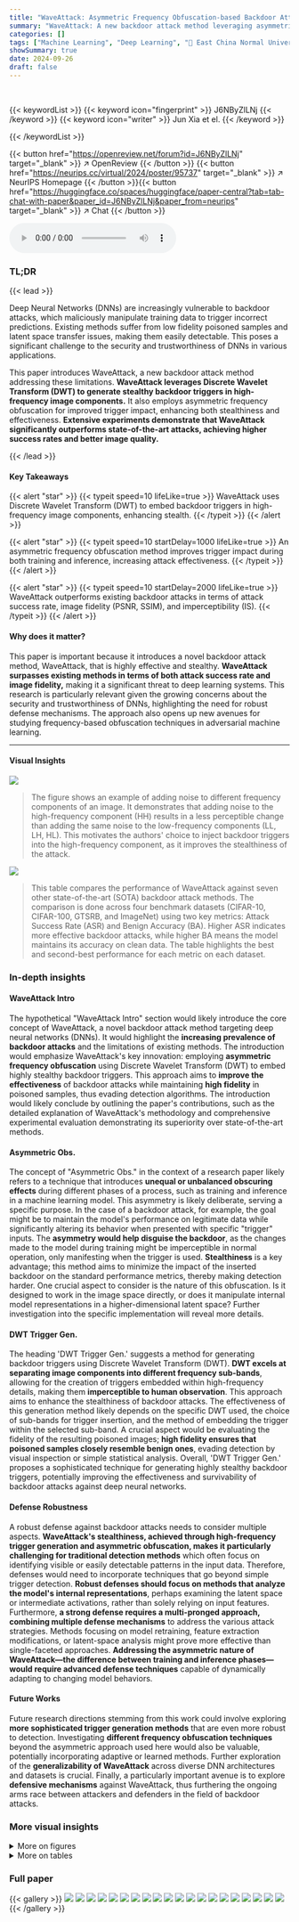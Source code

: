 ```yaml
---
title: "WaveAttack: Asymmetric Frequency Obfuscation-based Backdoor Attacks Against Deep Neural Networks"
summary: "WaveAttack: A new backdoor attack method leveraging asymmetric frequency obfuscation for high stealthiness and effectiveness in Deep Neural Networks."
categories: []
tags: ["Machine Learning", "Deep Learning", "🏢 East China Normal University",]
showSummary: true
date: 2024-09-26
draft: false
---
```


<br>

{{< keywordList >}}
{{< keyword icon="fingerprint" >}} J6NByZlLNj {{< /keyword >}}
{{< keyword icon="writer" >}} Jun Xia et el. {{< /keyword >}}
 
{{< /keywordList >}}

{{< button href="https://openreview.net/forum?id=J6NByZlLNj" target="_blank" >}}
↗ OpenReview
{{< /button >}}
{{< button href="https://neurips.cc/virtual/2024/poster/95737" target="_blank" >}}
↗ NeurIPS Homepage
{{< /button >}}{{< button href="https://huggingface.co/spaces/huggingface/paper-central?tab=tab-chat-with-paper&paper_id=J6NByZlLNj&paper_from=neurips" target="_blank" >}}
↗ Chat
{{< /button >}}



<audio controls>
    <source src="https://ai-paper-reviewer.com/J6NByZlLNj/podcast.wav" type="audio/wav">
    Your browser does not support the audio element.
</audio>


### TL;DR


{{< lead >}}

Deep Neural Networks (DNNs) are increasingly vulnerable to backdoor attacks, which maliciously manipulate training data to trigger incorrect predictions.  Existing methods suffer from low fidelity poisoned samples and latent space transfer issues, making them easily detectable.  This poses a significant challenge to the security and trustworthiness of DNNs in various applications. 

This paper introduces WaveAttack, a new backdoor attack method addressing these limitations.  **WaveAttack leverages Discrete Wavelet Transform (DWT) to generate stealthy backdoor triggers in high-frequency image components.** It also employs asymmetric frequency obfuscation for improved trigger impact, enhancing both stealthiness and effectiveness.  **Extensive experiments demonstrate that WaveAttack significantly outperforms state-of-the-art attacks, achieving higher success rates and better image quality.**

{{< /lead >}}


#### Key Takeaways

{{< alert "star" >}}
{{< typeit speed=10 lifeLike=true >}} WaveAttack uses Discrete Wavelet Transform (DWT) to embed backdoor triggers in high-frequency image components, enhancing stealth. {{< /typeit >}}
{{< /alert >}}

{{< alert "star" >}}
{{< typeit speed=10 startDelay=1000 lifeLike=true >}} An asymmetric frequency obfuscation method improves trigger impact during both training and inference, increasing attack effectiveness. {{< /typeit >}}
{{< /alert >}}

{{< alert "star" >}}
{{< typeit speed=10 startDelay=2000 lifeLike=true >}} WaveAttack outperforms existing backdoor attacks in terms of attack success rate, image fidelity (PSNR, SSIM), and imperceptibility (IS). {{< /typeit >}}
{{< /alert >}}

#### Why does it matter?
This paper is important because it introduces a novel backdoor attack method, WaveAttack, that is highly effective and stealthy.  **WaveAttack surpasses existing methods in terms of both attack success rate and image fidelity,** making it a significant threat to deep learning systems.  This research is particularly relevant given the growing concerns about the security and trustworthiness of DNNs, highlighting the need for robust defense mechanisms. The approach also opens up new avenues for studying frequency-based obfuscation techniques in adversarial machine learning.

------
#### Visual Insights



![](https://ai-paper-reviewer.com/J6NByZlLNj/figures_3_1.jpg)

> The figure shows an example of adding noise to different frequency components of an image.  It demonstrates that adding noise to the high-frequency component (HH) results in a less perceptible change than adding the same noise to the low-frequency components (LL, LH, HL). This motivates the authors' choice to inject backdoor triggers into the high-frequency component, as it improves the stealthiness of the attack.





![](https://ai-paper-reviewer.com/J6NByZlLNj/tables_4_1.jpg)

> This table compares the performance of WaveAttack against seven other state-of-the-art (SOTA) backdoor attack methods.  The comparison is done across four benchmark datasets (CIFAR-10, CIFAR-100, GTSRB, and ImageNet) using two key metrics: Attack Success Rate (ASR) and Benign Accuracy (BA).  Higher ASR indicates more effective backdoor attacks, while higher BA means the model maintains its accuracy on clean data.  The table highlights the best and second-best performance for each metric on each dataset.





### In-depth insights


#### WaveAttack Intro
The hypothetical "WaveAttack Intro" section would likely introduce the core concept of WaveAttack, a novel backdoor attack method targeting deep neural networks (DNNs).  It would highlight the **increasing prevalence of backdoor attacks** and the limitations of existing methods.  The introduction would emphasize WaveAttack's key innovation: employing **asymmetric frequency obfuscation** using Discrete Wavelet Transform (DWT) to embed highly stealthy backdoor triggers.  This approach aims to **improve the effectiveness** of backdoor attacks while maintaining **high fidelity** in poisoned samples, thus evading detection algorithms. The introduction would likely conclude by outlining the paper's contributions, such as the detailed explanation of WaveAttack's methodology and comprehensive experimental evaluation demonstrating its superiority over state-of-the-art methods.

#### Asymmetric Obs.
The concept of "Asymmetric Obs." in the context of a research paper likely refers to a technique that introduces **unequal or unbalanced obscuring effects** during different phases of a process, such as training and inference in a machine learning model. This asymmetry is likely deliberate, serving a specific purpose.  In the case of a backdoor attack, for example, the goal might be to maintain the model's performance on legitimate data while significantly altering its behavior when presented with specific "trigger" inputs. The **asymmetry would help disguise the backdoor**, as the changes made to the model during training might be imperceptible in normal operation, only manifesting when the trigger is used.  **Stealthiness** is a key advantage; this method aims to minimize the impact of the inserted backdoor on the standard performance metrics, thereby making detection harder.  One crucial aspect to consider is the nature of this obfuscation.  Is it designed to work in the image space directly, or does it manipulate internal model representations in a higher-dimensional latent space?  Further investigation into the specific implementation will reveal more details.

#### DWT Trigger Gen.
The heading 'DWT Trigger Gen.' suggests a method for generating backdoor triggers using Discrete Wavelet Transform (DWT).  **DWT excels at separating image components into different frequency sub-bands**, allowing for the creation of triggers embedded within high-frequency details, making them **imperceptible to human observation**. This approach aims to enhance the stealthiness of backdoor attacks.  The effectiveness of this generation method likely depends on the specific DWT used, the choice of sub-bands for trigger insertion, and the method of embedding the trigger within the selected sub-band.  A crucial aspect would be evaluating the fidelity of the resulting poisoned images; **high fidelity ensures that poisoned samples closely resemble benign ones**, evading detection by visual inspection or simple statistical analysis.  Overall, 'DWT Trigger Gen.' proposes a sophisticated technique for generating highly stealthy backdoor triggers, potentially improving the effectiveness and survivability of backdoor attacks against deep neural networks.

#### Defense Robustness
A robust defense against backdoor attacks needs to consider multiple aspects.  **WaveAttack's stealthiness, achieved through high-frequency trigger generation and asymmetric obfuscation, makes it particularly challenging for traditional detection methods** which often focus on identifying visible or easily detectable patterns in the input data. Therefore, defenses would need to incorporate techniques that go beyond simple trigger detection.  **Robust defenses should focus on methods that analyze the model's internal representations**, perhaps examining the latent space or intermediate activations, rather than solely relying on input features.  Furthermore, **a strong defense requires a multi-pronged approach, combining multiple defense mechanisms** to address the various attack strategies.  Methods focusing on model retraining, feature extraction modifications, or latent-space analysis might prove more effective than single-faceted approaches.  **Addressing the asymmetric nature of WaveAttack—the difference between training and inference phases—would require advanced defense techniques** capable of dynamically adapting to changing model behaviors.

#### Future Works
Future research directions stemming from this work could involve exploring **more sophisticated trigger generation methods** that are even more robust to detection.  Investigating **different frequency obfuscation techniques** beyond the asymmetric approach used here would also be valuable, potentially incorporating adaptive or learned methods.  Further exploration of the **generalizability of WaveAttack** across diverse DNN architectures and datasets is crucial.  Finally, a particularly important avenue is to explore **defensive mechanisms** against WaveAttack, thus furthering the ongoing arms race between attackers and defenders in the field of backdoor attacks.


### More visual insights

<details>
<summary>More on figures
</summary>


![](https://ai-paper-reviewer.com/J6NByZlLNj/figures_3_2.jpg)

> This figure illustrates the WaveAttack method.  It starts with input images, which undergo a Discrete Wavelet Transform (DWT) to separate them into four frequency components (LL, LH, HL, HH). The high-frequency component (HH) is then processed by an encoder-decoder network (E and D) to generate residuals.  These residuals are multiplied by a coefficient (α) to create a modified HH component (HH'). This modified component, along with the other frequency components from the DWT, is then fed into an Inverse Discrete Wavelet Transform (IDWT) to reconstruct the image. The benign samples, samples with added residuals (payload samples), and regularization samples are randomly split and used to train a classifier (C) to generate the backdoored model.


![](https://ai-paper-reviewer.com/J6NByZlLNj/figures_6_1.jpg)

> This figure compares the poisoned samples and their residuals generated by different backdoor attack methods, including BadNets, Blend, IAD, WaNet, BppAttack, Adapt-Blend, FTrojan, and WaveAttack. The top row shows the poisoned samples, while the bottom row shows their corresponding residuals magnified five times.  It visually demonstrates the stealthiness of each method by showing how much the poisoned image differs from the original. WaveAttack shows the least visible difference.


![](https://ai-paper-reviewer.com/J6NByZlLNj/figures_6_2.jpg)

> This figure compares the poisoned samples generated by seven different backdoor attacks, including WaveAttack.  The top row shows the poisoned samples, while the bottom row displays the residuals (magnified 5x) showing the difference between the poisoned and original images. The goal is to visually assess the stealthiness of each attack, with smaller and less noticeable residuals indicating a more stealthy approach. WaveAttack aims to generate samples that are visually indistinguishable from clean samples.


![](https://ai-paper-reviewer.com/J6NByZlLNj/figures_7_1.jpg)

> This figure shows the results of applying the STRIP defense method to the WaveAttack backdoor.  The histograms display the normalized entropy of both clean and poisoned samples for three datasets: CIFAR-10, CIFAR-100, and GTSRB. The overlapping distributions of clean and poisoned samples demonstrate that WaveAttack successfully evades detection by STRIP, indicating its strong stealthiness against this particular defense technique.  The x-axis represents the normalized entropy, while the y-axis shows the number of inputs (samples).


![](https://ai-paper-reviewer.com/J6NByZlLNj/figures_8_1.jpg)

> This figure presents a comparison of GradCAM heatmaps for clean and WaveAttack backdoored models. GradCAM is a technique used to visualize which parts of an image a neural network focuses on to make a prediction. The left side shows the heatmaps from a clean model, which correctly classifies the images. The right side shows heatmaps from models that have been attacked using WaveAttack. The similarity in heatmaps between the clean and attacked models demonstrates the stealthiness of the WaveAttack method, making it difficult to distinguish between clean and poisoned images using this technique.


![](https://ai-paper-reviewer.com/J6NByZlLNj/figures_8_2.jpg)

> This figure shows the performance comparison between WaveAttack and seven SOTA attack methods on CIFAR-10 by resisting Fine-Pruning.  The x-axis represents the number of filters pruned, while the y-axis shows both the Attack Success Rate (ASR) and Benign Accuracy (BA).  The plots illustrate how the ASR and BA of each attack method change as more and more filters are pruned.  This demonstrates the robustness of WaveAttack against the Fine-Pruning defense method.


![](https://ai-paper-reviewer.com/J6NByZlLNj/figures_8_3.jpg)

> This figure shows a bar chart comparing the anomaly index of clean and backdoored models for four different datasets: CIFAR-10, CIFAR-100, GTSRB, and ImageNet.  The anomaly index is a measure used by the Neural Cleanse defense method to detect backdoors.  Lower anomaly indices suggest higher stealthiness.  The chart indicates that WaveAttack's backdoored models have anomaly indices below the threshold of 2, making them difficult for Neural Cleanse to detect.


![](https://ai-paper-reviewer.com/J6NByZlLNj/figures_9_1.jpg)

> This figure shows an example to motivate the design of the backdoor trigger on high-frequency components. It compares the effects of adding the same noise to different frequency components (LL, LH, HL, HH) of an image obtained through the Haar wavelet transform. The result shows that it is more difficult to identify the difference between the original image and the poisoned counterpart when noise is added to the HH component (high-frequency component) compared to other components. Therefore, the authors argue that it is more suitable to inject triggers into the HH component for backdoor attacks.


</details>




<details>
<summary>More on tables
</summary>


![](https://ai-paper-reviewer.com/J6NByZlLNj/tables_5_1.jpg)
> This table presents a comparison of the effectiveness of WaveAttack against seven other state-of-the-art (SOTA) backdoor attack methods.  The comparison is made across four benchmark datasets (CIFAR-10, CIFAR-100, GTSRB, and ImageNet) using two key metrics: Attack Success Rate (ASR) and Benign Accuracy (BA).  Higher ASR indicates better attack effectiveness, while higher BA shows less negative impact on the model's performance on benign data.  The table highlights the best and second-best performing methods for each dataset, demonstrating WaveAttack's superior performance.

![](https://ai-paper-reviewer.com/J6NByZlLNj/tables_5_2.jpg)
> This table presents the performance of WaveAttack on different deep neural networks (DNNs) including VGG16, SENet18, ResNeXt29, and DenseNet121.  The results show the benign accuracy (BA) and attack success rate (ASR) for each network under WaveAttack and a baseline of no attack. The data indicates the effectiveness of WaveAttack across various network architectures.

![](https://ai-paper-reviewer.com/J6NByZlLNj/tables_6_1.jpg)
> This table presents the results of the WaveAttack method using different Discrete Wavelet Transforms (DWTs).  It compares the performance of WaveAttack using Haar and Daubechies (DB) wavelets across three datasets (CIFAR-10, CIFAR-100, and GTSRB) using metrics such as Inception Score (IS), Peak Signal-to-Noise Ratio (PSNR), Structural Similarity Index (SSIM), Benign Accuracy (BA), and Attack Success Rate (ASR).  The lower the IS, the better; the higher the PSNR, SSIM, BA, and ASR, the better.

![](https://ai-paper-reviewer.com/J6NByZlLNj/tables_7_1.jpg)
> This table compares the performance of WaveAttack against seven other state-of-the-art (SOTA) backdoor attack methods.  The comparison is done using two metrics: Attack Success Rate (ASR) and Benign Accuracy (BA).  Higher ASR indicates a more effective attack, while higher BA means the attack has less impact on the model's performance on benign data. The table shows the results for four different datasets: CIFAR-10, CIFAR-100, GTSRB, and ImageNet.

![](https://ai-paper-reviewer.com/J6NByZlLNj/tables_9_1.jpg)
> This table compares the backdoor detection rate (BDR) of several backdoor attack methods against a frequency detection method.  It shows that WaveAttack has a significantly lower BDR than other state-of-the-art methods, indicating its higher stealthiness against this specific defense mechanism.  The lower BDR for WaveAttack suggests that its generated poisoned samples are less easily detected as malicious by the frequency-based method compared to other methods. The table helps to demonstrate the effectiveness of WaveAttack's strategy in evading detection.

![](https://ai-paper-reviewer.com/J6NByZlLNj/tables_9_2.jpg)
> This table compares the performance of different backdoor attack methods against a frequency detection method.  The Backdoor Detection Rate (BDR) is shown for each method, indicating their susceptibility to detection. Lower BDR values suggest better stealthiness.

![](https://ai-paper-reviewer.com/J6NByZlLNj/tables_14_1.jpg)
> This table shows the details of the datasets used in the experiments of the paper.  It lists the dataset name, input image size (width x height x color channels), number of classes, the number of training images, and the number of test images.

</details>




### Full paper

{{< gallery >}}
<img src="https://ai-paper-reviewer.com/J6NByZlLNj/1.png" class="grid-w50 md:grid-w33 xl:grid-w25" />
<img src="https://ai-paper-reviewer.com/J6NByZlLNj/2.png" class="grid-w50 md:grid-w33 xl:grid-w25" />
<img src="https://ai-paper-reviewer.com/J6NByZlLNj/3.png" class="grid-w50 md:grid-w33 xl:grid-w25" />
<img src="https://ai-paper-reviewer.com/J6NByZlLNj/4.png" class="grid-w50 md:grid-w33 xl:grid-w25" />
<img src="https://ai-paper-reviewer.com/J6NByZlLNj/5.png" class="grid-w50 md:grid-w33 xl:grid-w25" />
<img src="https://ai-paper-reviewer.com/J6NByZlLNj/6.png" class="grid-w50 md:grid-w33 xl:grid-w25" />
<img src="https://ai-paper-reviewer.com/J6NByZlLNj/7.png" class="grid-w50 md:grid-w33 xl:grid-w25" />
<img src="https://ai-paper-reviewer.com/J6NByZlLNj/8.png" class="grid-w50 md:grid-w33 xl:grid-w25" />
<img src="https://ai-paper-reviewer.com/J6NByZlLNj/9.png" class="grid-w50 md:grid-w33 xl:grid-w25" />
<img src="https://ai-paper-reviewer.com/J6NByZlLNj/10.png" class="grid-w50 md:grid-w33 xl:grid-w25" />
<img src="https://ai-paper-reviewer.com/J6NByZlLNj/11.png" class="grid-w50 md:grid-w33 xl:grid-w25" />
<img src="https://ai-paper-reviewer.com/J6NByZlLNj/12.png" class="grid-w50 md:grid-w33 xl:grid-w25" />
<img src="https://ai-paper-reviewer.com/J6NByZlLNj/13.png" class="grid-w50 md:grid-w33 xl:grid-w25" />
<img src="https://ai-paper-reviewer.com/J6NByZlLNj/14.png" class="grid-w50 md:grid-w33 xl:grid-w25" />
<img src="https://ai-paper-reviewer.com/J6NByZlLNj/15.png" class="grid-w50 md:grid-w33 xl:grid-w25" />
<img src="https://ai-paper-reviewer.com/J6NByZlLNj/16.png" class="grid-w50 md:grid-w33 xl:grid-w25" />
<img src="https://ai-paper-reviewer.com/J6NByZlLNj/17.png" class="grid-w50 md:grid-w33 xl:grid-w25" />
<img src="https://ai-paper-reviewer.com/J6NByZlLNj/18.png" class="grid-w50 md:grid-w33 xl:grid-w25" />
<img src="https://ai-paper-reviewer.com/J6NByZlLNj/19.png" class="grid-w50 md:grid-w33 xl:grid-w25" />
<img src="https://ai-paper-reviewer.com/J6NByZlLNj/20.png" class="grid-w50 md:grid-w33 xl:grid-w25" />
{{< /gallery >}}